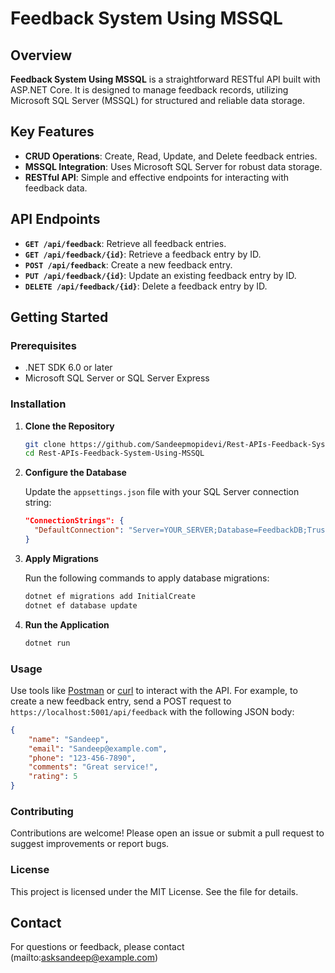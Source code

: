 # Feedback System Using MSSQL

## Overview

**Feedback System Using MSSQL** is a straightforward RESTful API built with ASP.NET Core. It is designed to manage feedback records, utilizing Microsoft SQL Server (MSSQL) for structured and reliable data storage.

## Key Features

- **CRUD Operations**: Create, Read, Update, and Delete feedback entries.
- **MSSQL Integration**: Uses Microsoft SQL Server for robust data storage.
- **RESTful API**: Simple and effective endpoints for interacting with feedback data.

## API Endpoints

- **`GET /api/feedback`**: Retrieve all feedback entries.
- **`GET /api/feedback/{id}`**: Retrieve a feedback entry by ID.
- **`POST /api/feedback`**: Create a new feedback entry.
- **`PUT /api/feedback/{id}`**: Update an existing feedback entry by ID.
- **`DELETE /api/feedback/{id}`**: Delete a feedback entry by ID.

## Getting Started

### Prerequisites

- .NET SDK 6.0 or later
- Microsoft SQL Server or SQL Server Express

### Installation

1. **Clone the Repository**
   ```bash
   git clone https://github.com/Sandeepmopidevi/Rest-APIs-Feedback-System-Using-MSSQL/
   cd Rest-APIs-Feedback-System-Using-MSSQL
   ```

2. **Configure the Database**

   Update the `appsettings.json` file with your SQL Server connection string:

   ```json
   "ConnectionStrings": {
     "DefaultConnection": "Server=YOUR_SERVER;Database=FeedbackDB;Trusted_Connection=true;TrustServerCertificate=true;"
   }
   ```

3. **Apply Migrations**

   Run the following commands to apply database migrations:

   ```bash
   dotnet ef migrations add InitialCreate
   dotnet ef database update
   ```

4. **Run the Application**

   ```bash
   dotnet run
   ```
### Usage

Use tools like [Postman](https://www.postman.com/) or [curl](https://curl.se/) to interact with the API. For example, to create a new feedback entry, send a POST request to `https://localhost:5001/api/feedback` with the following JSON body:

```json
{
    "name": "Sandeep",
    "email": "Sandeep@example.com",
    "phone": "123-456-7890",
    "comments": "Great service!",
    "rating": 5
}
```

### Contributing

Contributions are welcome! Please open an issue or submit a pull request to suggest improvements or report bugs.

### License

This project is licensed under the MIT License. See the file for details.

## Contact

For questions or feedback, please contact (mailto:asksandeep@example.com)
